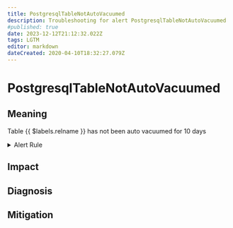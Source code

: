 ```yaml
---
title: PostgresqlTableNotAutoVacuumed
description: Troubleshooting for alert PostgresqlTableNotAutoVacuumed
#published: true
date: 2023-12-12T21:12:32.022Z
tags: LGTM
editor: markdown
dateCreated: 2020-04-10T18:32:27.079Z
---
```


# PostgresqlTableNotAutoVacuumed

## Meaning
[//]: # "Short paragraph that explains what the alert means"
Table {{ $labels.relname }} has not been auto vacuumed for 10 days

<details>
  <summary>Alert Rule</summary>

  ```yaml
alert: PostgresqlTableNotAutoVacuumed
expr: (pg_stat_user_tables_last_autovacuum > 0) and (time() - pg_stat_user_tables_last_autovacuum) > 60 * 60 * 24 * 10
for: 0m
labels:
    severity: warning
annotations:
    summary: Postgresql table not auto vacuumed (instance {{ $labels.instance }})
    description: |-
        Table {{ $labels.relname }} has not been auto vacuumed for 10 days
          VALUE = {{ $value }}
          LABELS = {{ $labels }}
    runbook: https://github.com/srerun/prometheus-alerts/content/runbooks/PostgresqlTableNotAutoVacuumed

  ```
</details>


## Impact
[//]: # "What could / will happen if the alert is not addressed"



## Diagnosis
[//]: # "Steps to take to identify the cause of the problem"



## Mitigation
[//]: # "The steps necessary to resolve the alert"
